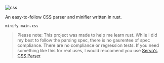 ![css](https://user-images.githubusercontent.com/8839926/189790296-93dcb95b-da7f-46a0-a684-38b0abd3bc83.png)


An easy-to-follow CSS parser and minifier written in rust.

```
minify main.css
```

> Please note: This project was made to help me learn rust. While I did my best to follow the parsing spec, there is no gaurentee of spec compliance. There are no compliance or regression tests. If you need something like this for real uses, I would reccomend you use [Servo's CSS Parser](https://github.com/servo/rust-cssparser/)
